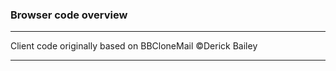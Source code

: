 
### Browser code overview


-----------------

Client code originally based on BBCloneMail ©Derick Bailey

-----------------

